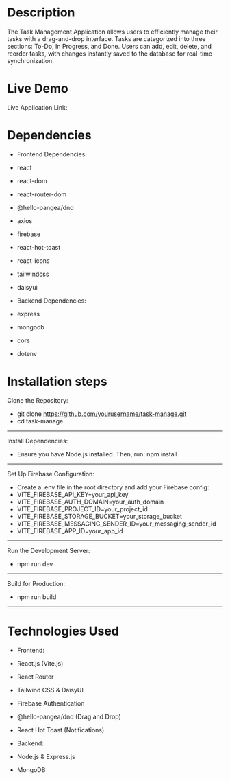 # Description

  The Task Management Application allows users to efficiently manage their tasks with a drag-and-drop interface. Tasks are categorized into three sections: To-Do, In Progress, and Done. Users can add, edit, delete, and reorder tasks, with changes instantly saved to the database for real-time synchronization.
  
# Live Demo
  
  Live Application Link:
  
# Dependencies

  * Frontend Dependencies:
  
  - react
  
  - react-dom
  
  - react-router-dom
  
  - @hello-pangea/dnd
  
  - axios
  
  - firebase
  
  - react-hot-toast
  
  - react-icons
  
  - tailwindcss
  
  - daisyui
  
  * Backend Dependencies:
  
  - express
  
  - mongodb
  
  - cors
  
  - dotenv

# Installation steps

Clone the Repository:
* git clone https://github.com/yourusername/task-manage.git
* cd task-manage
---
Install Dependencies:
 - Ensure you have Node.js installed. Then, run:
   npm install
---
Set Up Firebase Configuration:
- Create a .env file in the root directory and add your Firebase config:
- VITE_FIREBASE_API_KEY=your_api_key
- VITE_FIREBASE_AUTH_DOMAIN=your_auth_domain
- VITE_FIREBASE_PROJECT_ID=your_project_id
- VITE_FIREBASE_STORAGE_BUCKET=your_storage_bucket
- VITE_FIREBASE_MESSAGING_SENDER_ID=your_messaging_sender_id
- VITE_FIREBASE_APP_ID=your_app_id
---
Run the Development Server:
- npm run dev
---
Build for Production:
- npm run build
---

# Technologies Used

* Frontend:

- React.js (Vite.js)

- React Router

- Tailwind CSS & DaisyUI

- Firebase Authentication

- @hello-pangea/dnd (Drag and Drop)

- React Hot Toast (Notifications)

* Backend:

- Node.js & Express.js

- MongoDB 
